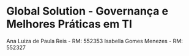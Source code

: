 # Global Solution - Governança e Melhores Práticas em TI

Ana Luiza de Paula Reis - RM: 552353
Isabella Gomes Menezes - RM: 552327
